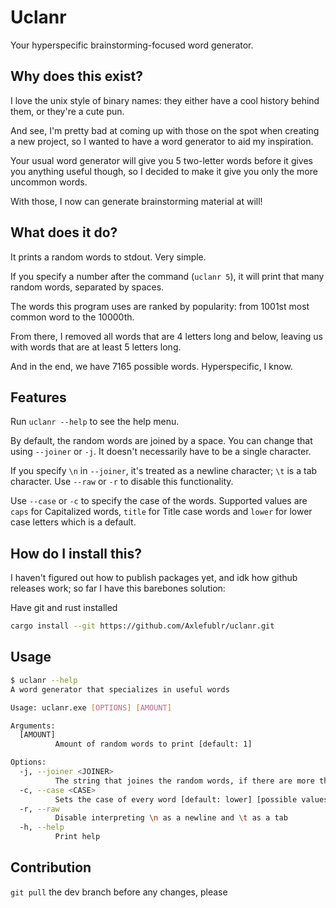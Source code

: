 # Uclanr

Your hyperspecific brainstorming-focused word generator.

## Why does this exist?

I love the unix style of binary names: they either have a cool history behind them, or they're a cute pun.

And see, I'm pretty bad at coming up with those on the spot when creating a new project, so I wanted to have a word generator to aid my inspiration.

Your usual word generator will give you 5 two-letter words before it gives you anything useful though, so I decided to make it give you only the more uncommon words.

With those, I now can generate brainstorming material at will!

## What does it do?

It prints a random words to stdout. Very simple.

If you specify a number after the command (`uclanr 5`), it will print that many random words, separated by spaces.

The words this program uses are ranked by popularity: from 1001st most common word to the 10000th.

From there, I removed all words that are 4 letters long and below, leaving us with words that are at least 5 letters long.

And in the end, we have 7165 possible words. Hyperspecific, I know.

## Features

Run `uclanr --help` to see the help menu.

By default, the random words are joined by a space.
You can change that using `--joiner` or `-j`.
It doesn't necessarily have to be a single character.

If you specify `\n` in `--joiner`, it's treated as a newline character; `\t` is a tab character.
Use `--raw` or `-r` to disable this functionality.

Use `--case` or `-c` to specify the case of the words. Supported values are `caps` for Capitalized words, `title` for Title case words and `lower` for lower case letters which is a default.


## How do I install this?

I haven't figured out how to publish packages yet, and idk how github releases work; so far I have this barebones solution:

Have git and rust installed

```sh
cargo install --git https://github.com/Axlefublr/uclanr.git
```

## Usage

```sh
$ uclanr --help
A word generator that specializes in useful words

Usage: uclanr.exe [OPTIONS] [AMOUNT]

Arguments:
  [AMOUNT]
          Amount of random words to print [default: 1]

Options:
  -j, --joiner <JOINER>
          The string that joines the random words, if there are more than 1 [default: " "]
  -c, --case <CASE>
          Sets the case of every word [default: lower] [possible values: caps, title, lower]
  -r, --raw
          Disable interpreting \n as a newline and \t as a tab
  -h, --help
          Print help
```

## Contribution

`git pull` the dev branch before any changes, please